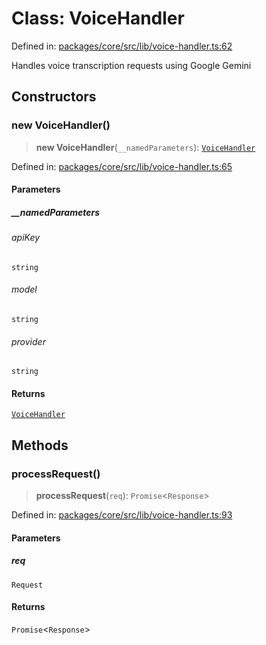 # Class: VoiceHandler

Defined in: [packages/core/src/lib/voice-handler.ts:62](https://github.com/GeoDaCenter/openassistant/blob/bc4037be52d89829440fcc4aaa1010be73719d16/packages/core/src/lib/voice-handler.ts#L62)

Handles voice transcription requests using Google Gemini

## Constructors

### new VoiceHandler()

> **new VoiceHandler**(`__namedParameters`): [`VoiceHandler`](VoiceHandler.md)

Defined in: [packages/core/src/lib/voice-handler.ts:65](https://github.com/GeoDaCenter/openassistant/blob/bc4037be52d89829440fcc4aaa1010be73719d16/packages/core/src/lib/voice-handler.ts#L65)

#### Parameters

##### \_\_namedParameters

###### apiKey

`string`

###### model

`string`

###### provider

`string`

#### Returns

[`VoiceHandler`](VoiceHandler.md)

## Methods

### processRequest()

> **processRequest**(`req`): `Promise`\<`Response`\>

Defined in: [packages/core/src/lib/voice-handler.ts:93](https://github.com/GeoDaCenter/openassistant/blob/bc4037be52d89829440fcc4aaa1010be73719d16/packages/core/src/lib/voice-handler.ts#L93)

#### Parameters

##### req

`Request`

#### Returns

`Promise`\<`Response`\>
